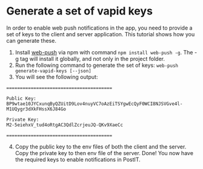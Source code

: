 # Generate a set of vapid keys

In order to enable web push notifications in the app, you need to provide a set of keys to the client and server application. This tutorial shows how you can generate these.

1. Install [web-push](https://www.npmjs.com/package/web-push) via npm with command `npm install web-push -g`. The -g tag will install it globally, and not only in the project folder.
2. Run the following command to generate the set of keys: `web-push generate-vapid-keys [--json]`
3. You will see the following output:
```
=======================================

Public Key:
BP9wtae10JYCxunqByQZUitD9Lov4nuyVC7oAzEiTSYgwEcQyF0WCI8NJSVGve4l-M1UQygr3dXkFHssX6J84Go

Private Key:
M2-5eiehxV_tud4oRtgAC3QdlZcrjeuJQ-QKv9XaeCc

=======================================
```
4. Copy the public key to the env files of both the client and the server. Copy the private key to then env file of the server.
Done! You now have the required keys to enable notifications in PostIT.
